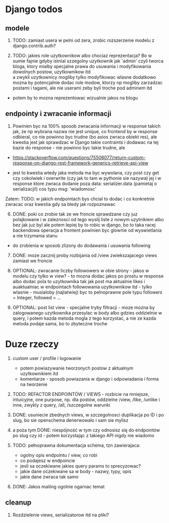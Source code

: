 # Django todos
## modele
1. TODO: zamiast usera w pelni od zera, zrobic rozszerzenie modelu z django.contrib.auth?

2. TODO: jakies role uzytkownikow albo chociaz reprezentacja?
Bo w sumie fajnie gdyby istnial szzegolny uzytkownik jak 'admin' czyli tworca bloga, ktory mialby specjalne prawa do usuwania i modyfikowania dowolnych postow, uzytkownikow itd  
a zwykli uzytkownicy mogliby tylko modyfikowac wlasne
dodatkowo mozna by potencjalnie dodac role modow, ktorzy np mogliby zarzadzac postami i tagami, ale nie userami zeby byli troche pod adminem itd
+ potem by to mozna reprezentowac wizualnie jakos na blogu

## endpointy i zwracanie informacji
1. Powinien byc na 100% sposob zwracania informacji w response takich jak, ze np wybrana nazwa nie jest unique, co frontend by w response odbieral, co nie powinno byc trudne (bo axios zwraca obiekt res), ale kwestia jest jak sprawdzac w Django takie contraints i dodawac na tej bazie do response - nie powinno byc takie trudne, ale

- https://stackoverflow.com/questions/75508077/return-custom-response-on-django-rest-framework-generics-retrieve-api-view

- jest to kwestia wtedy jaka metoda ma byc wywolana, czy post czy get czy cokolwiek i overwrite (czy jak to tam w pythonie sie nazywa) jej i w response ktore zwraca dodanie poza data: serializer.data (pamietaj o serializacji!) cos typu msg: 'wiadomosc'

Zatem: TODO: w jakich endpointach bys chcial to dodac i co konkretnie zwracac
oraz kwestia gdy sa bledy jak rozpoznawac

6. DONE: poki co zrobie tak ze we froncie sprawdzane czy juz polajkowane
i w zaleznosci od tego wyslij liste z nowym uzytnikiem albo bez jak juz byl
ale potem lepiej by to robic w django, bo to taka racej backendowa operacja
a frontent powinien byc glownie od wyswietlania a nie trzymania stanu
- do zrobienia w sposob zlizony do dodawania i usuwania following

7. DONE: moze zacznij proby rozbijania od /view zwiekszajacego views zamiast we froncie

8. OPTIONAL: zwracanie liczby followowers w obie strony - jakos w modelu czy tylko w view? - to mozna dodac jakos po prostu w response albo dodac pola to uzytkownika tak jak post ma aktualnie likes i auaktualniac w endpointach followowania uzytkownikow itd - tylko wlasnie - musialoby (najlatwiej) byc to pelnoprawne pole typu followers = Integer, followed = ...

9. OPTIONAL: post list view - specjalne tryby filtracji - moze mozna by zalogowanego uzytkownika przesylac w body albo gdzies oddzielnie w query, i potem kazda metoda mogla z tego korzystac, a nie ze kazda metoda podaje sama, bo to zbyteczne troche


# Duze rzeczy
1. custom user / profile i logowanie
    - potem powiazywanie tworzonych postow z aktualnym uzytkownikiem itd
    - komentarze - sposob powiazania w django i odpowiadania i forma na tworzenie

3. TODO: REFACTOR ENDPOINTÓW / VIEWS - rozbicie na mniejsze, intuicyjne, one purpose, np. dla postów, oddzielne /view, /like, /unlike i inne, zwykly z query, /all, /szczegolne warunki

4. DONE: usuniecie zbednych views, w szczegolnosci duplikacja po ID i po slug, bo sie openschema denerwowalo i sam sie mylisz
5. a poza tym DONE: niespójność w tym czy odnosisz się do endpointów po slug czy id - potem korzystając z takiego API nigdy nie wiadomo

6. TODO: pełnoprawna dokumentacja schema, tzn zawierajaca:
    - ogolny opis endpointu / view, co robi
    - co podajesz w endpoincie
    - jesli sa oczekiwane jakies query params to sprecyzowac?
    - jakie dane oczekiwane sa w body - nazwy, typy, opis
    - jakie dane zwraca tak samo

7. DONE: Jakos mailing ogolnie ogarnac temat

## cleanup
1. Rozdzielenie views, serializatorow itd na pliki?